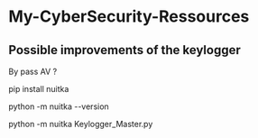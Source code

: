 # My-CyberSecurity-Ressources

## Possible improvements of the keylogger
By pass AV ?

pip install nuitka

python -m nuitka --version

python -m nuitka Keylogger_Master.py
